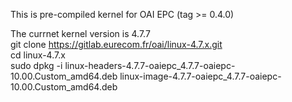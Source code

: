 This is pre-compiled kernel for OAI EPC (tag >= 0.4.0)  
  
The currnet kernel version is 4.7.7  
git clone https://gitlab.eurecom.fr/oai/linux-4.7.x.git  
cd linux-4.7.x  
sudo dpkg -i linux-headers-4.7.7-oaiepc_4.7.7-oaiepc-10.00.Custom_amd64.deb linux-image-4.7.7-oaiepc_4.7.7-oaiepc-10.00.Custom_amd64.deb  
